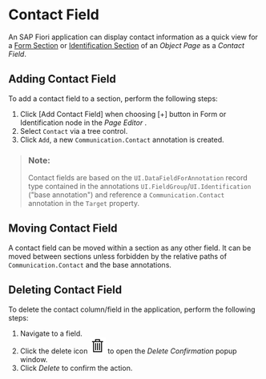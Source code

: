 <!-- loiob78c767eba97469f845f4743e44abd0c -->

# Contact Field

An SAP Fiori application can display contact information as a quick view for a [Form Section](form-section-4102b3d.md) or [Identification Section](identification-section-b83f501.md) of an *Object Page* as a *Contact Field*.



<a name="loiob78c767eba97469f845f4743e44abd0c__section_al5_jjr_35b"/>

## Adding Contact Field

To add a contact field to a section, perform the following steps:

1.  Click [Add Contact Field\] when choosing [\+\] button in Form or Identification node in the *Page Editor* .
2.  Select `Contact` via a tree control.
3.  Click `Add`, a new `Communication.Contact` annotation is created.

> ### Note:  
> Contact fields are based on the `UI.DataFieldForAnnotation` record type contained in the annotations `UI.FieldGroup`/`UI.Identification` \("base annotation"\) and reference a `Communication.Contact` annotation in the `Target` property.



<a name="loiob78c767eba97469f845f4743e44abd0c__section_srw_hg5_j5b"/>

## Moving Contact Field

A contact field can be moved within a section as any other field. It can be moved between sections unless forbidden by the relative paths of `Communication.Contact` and the base annotations.



<a name="loiob78c767eba97469f845f4743e44abd0c__section_xkr_mg5_j5b"/>

## Deleting Contact Field

To delete the contact column/field in the application, perform the following steps:

1.  Navigate to a field.
2.  Click the delete icon ![](../Project-Functions/images/Delete_icon_VS_Code_86e90a9.png) to open the *Delete Confirmation* popup window.
3.  Click *Delete* to confirm the action.

